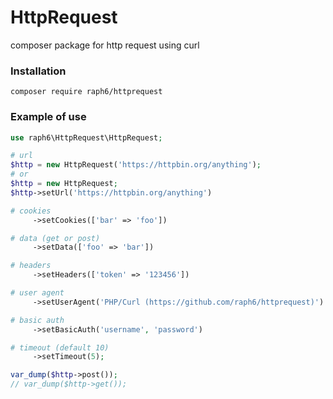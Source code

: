 # HttpRequest
composer package for http request using curl

### Installation
```shell
composer require raph6/httprequest
```

### Example of use
```php
use raph6\HttpRequest\HttpRequest;

# url
$http = new HttpRequest('https://httpbin.org/anything');
# or 
$http = new HttpRequest;
$http->setUrl('https://httpbin.org/anything')

# cookies
     ->setCookies(['bar' => 'foo'])

# data (get or post)
     ->setData(['foo' => 'bar'])

# headers
     ->setHeaders(['token' => '123456'])

# user agent
     ->setUserAgent('PHP/Curl (https://github.com/raph6/httprequest)')

# basic auth
     ->setBasicAuth('username', 'password')

# timeout (default 10)
     ->setTimeout(5);

var_dump($http->post());
// var_dump($http->get());
```
